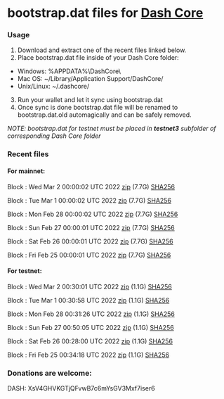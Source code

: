 # bootstrap.dat files for [Dash Core](https://github.com/dashpay/dash)

### Usage

1. Download and extract one of the recent files linked below.
2. Place bootstrap.dat file inside of your Dash Core folder:
 - Windows: %APPDATA%\DashCore\
 - Mac OS: ~/Library/Application Support/DashCore/
 - Unix/Linux: ~/.dashcore/
3. Run your wallet and let it sync using bootstrap.dat
4. Once sync is done bootstrap.dat file will be renamed to bootstrap.dat.old automagically and can be safely removed.

_NOTE: bootstrap.dat for testnet must be placed in **testnet3** subfolder of corresponding Dash Core folder_

### Recent files

#### For mainnet:

Block [](https://insight.dash.org/insight/block/): Wed Mar  2 00:00:02 UTC 2022 [zip](https://dash-bootstrap.ams3.digitaloceanspaces.com/mainnet/2022-03-02/bootstrap.dat.zip) (7.7G) [SHA256](https://dash-bootstrap.ams3.digitaloceanspaces.com/mainnet/2022-03-02/sha256.txt)

Block [](https://insight.dash.org/insight/block/): Tue Mar  1 00:00:02 UTC 2022 [zip](https://dash-bootstrap.ams3.digitaloceanspaces.com/mainnet/2022-03-01/bootstrap.dat.zip) (7.7G) [SHA256](https://dash-bootstrap.ams3.digitaloceanspaces.com/mainnet/2022-03-01/sha256.txt)

Block [](https://insight.dash.org/insight/block/): Mon Feb 28 00:00:02 UTC 2022 [zip](https://dash-bootstrap.ams3.digitaloceanspaces.com/mainnet/2022-02-28/bootstrap.dat.zip) (7.7G) [SHA256](https://dash-bootstrap.ams3.digitaloceanspaces.com/mainnet/2022-02-28/sha256.txt)

Block [](https://insight.dash.org/insight/block/): Sun Feb 27 00:00:01 UTC 2022 [zip](https://dash-bootstrap.ams3.digitaloceanspaces.com/mainnet/2022-02-27/bootstrap.dat.zip) (7.7G) [SHA256](https://dash-bootstrap.ams3.digitaloceanspaces.com/mainnet/2022-02-27/sha256.txt)

Block [](https://insight.dash.org/insight/block/): Sat Feb 26 00:00:01 UTC 2022 [zip](https://dash-bootstrap.ams3.digitaloceanspaces.com/mainnet/2022-02-26/bootstrap.dat.zip) (7.7G) [SHA256](https://dash-bootstrap.ams3.digitaloceanspaces.com/mainnet/2022-02-26/sha256.txt)

Block [](https://insight.dash.org/insight/block/): Fri Feb 25 00:00:01 UTC 2022 [zip](https://dash-bootstrap.ams3.digitaloceanspaces.com/mainnet/2022-02-25/bootstrap.dat.zip) (7.7G) [SHA256](https://dash-bootstrap.ams3.digitaloceanspaces.com/mainnet/2022-02-25/sha256.txt)


#### For testnet:

Block [](https://testnet-insight.dashevo.org/insight/block/): Wed Mar  2 00:30:01 UTC 2022 [zip](https://dash-bootstrap.ams3.digitaloceanspaces.com/testnet/2022-03-02/bootstrap.dat.zip) (1.1G) [SHA256](https://dash-bootstrap.ams3.digitaloceanspaces.com/testnet/2022-03-02/sha256.txt)

Block [](https://testnet-insight.dashevo.org/insight/block/): Tue Mar  1 00:30:58 UTC 2022 [zip](https://dash-bootstrap.ams3.digitaloceanspaces.com/testnet/2022-03-01/bootstrap.dat.zip) (1.1G) [SHA256](https://dash-bootstrap.ams3.digitaloceanspaces.com/testnet/2022-03-01/sha256.txt)

Block [](https://testnet-insight.dashevo.org/insight/block/): Mon Feb 28 00:31:26 UTC 2022 [zip](https://dash-bootstrap.ams3.digitaloceanspaces.com/testnet/2022-02-28/bootstrap.dat.zip) (1.1G) [SHA256](https://dash-bootstrap.ams3.digitaloceanspaces.com/testnet/2022-02-28/sha256.txt)

Block [](https://testnet-insight.dashevo.org/insight/block/): Sun Feb 27 00:50:05 UTC 2022 [zip](https://dash-bootstrap.ams3.digitaloceanspaces.com/testnet/2022-02-27/bootstrap.dat.zip) (1.1G) [SHA256](https://dash-bootstrap.ams3.digitaloceanspaces.com/testnet/2022-02-27/sha256.txt)

Block [](https://testnet-insight.dashevo.org/insight/block/): Sat Feb 26 00:28:00 UTC 2022 [zip](https://dash-bootstrap.ams3.digitaloceanspaces.com/testnet/2022-02-26/bootstrap.dat.zip) (1.1G) [SHA256](https://dash-bootstrap.ams3.digitaloceanspaces.com/testnet/2022-02-26/sha256.txt)

Block [](https://testnet-insight.dashevo.org/insight/block/): Fri Feb 25 00:34:18 UTC 2022 [zip](https://dash-bootstrap.ams3.digitaloceanspaces.com/testnet/2022-02-25/bootstrap.dat.zip) (1.1G) [SHA256](https://dash-bootstrap.ams3.digitaloceanspaces.com/testnet/2022-02-25/sha256.txt)


### Donations are welcome:

DASH: XsV4GHVKGTjQFvwB7c6mYsGV3Mxf7iser6
